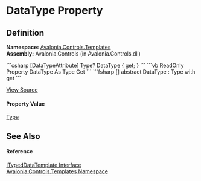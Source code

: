 # DataType Property




## Definition
**Namespace:** <a href="N_Avalonia_Controls_Templates">Avalonia.Controls.Templates</a>  
**Assembly:** Avalonia.Controls (in Avalonia.Controls.dll)

<Tabs groupId="api-code-preview">
<TabItem value="csharp" label="C#">
```csharp
[DataTypeAttribute]
Type? DataType { get; }
```
</TabItem>
<TabItem value="vb" label="VB">
```vb
<DataTypeAttribute>
ReadOnly Property DataType As Type
	Get
```
</TabItem>
<TabItem value="fsharp" label="F#">
```fsharp
[<DataTypeAttribute>]
abstract DataType : Type with get
```
</TabItem>
</Tabs>



<a href="https://github.com/AvaloniaUI/Avalonia/tree/master/src/Avalonia.Controls/Templates/ITypedDataTemplate.cs" title="View the source code">View Source</a>



#### Property Value
<a href="https://learn.microsoft.com/dotnet/api/system.type" target="_blank" rel="noopener noreferrer">Type</a>

## See Also


#### Reference
<a href="T_Avalonia_Controls_Templates_ITypedDataTemplate">ITypedDataTemplate Interface</a>  
<a href="N_Avalonia_Controls_Templates">Avalonia.Controls.Templates Namespace</a>  

